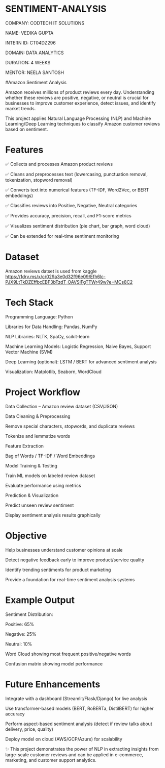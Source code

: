 # SENTIMENT-ANALYSIS
COMPANY: CODTECH IT SOLUTIONS

NAME: VEDIKA GUPTA

INTERN ID: CT04DZ296

DOMAIN: DATA ANALYTICS

DURATION: 4 WEEKS

MENTOR: NEELA SANTOSH

#Amazon Sentiment Analysis

Amazon receives millions of product reviews every day. Understanding whether these reviews are positive, negative, or neutral is crucial for businesses to improve customer experience, detect issues, and identify market trends.

This project applies Natural Language Processing (NLP) and Machine Learning/Deep Learning techniques to classify Amazon customer reviews based on sentiment.

# Features

✅ Collects and processes Amazon product reviews

✅ Cleans and preprocesses text (lowercasing, punctuation removal, tokenization, stopword removal)

✅ Converts text into numerical features (TF-IDF, Word2Vec, or BERT embeddings)

✅ Classifies reviews into Positive, Negative, Neutral categories

✅ Provides accuracy, precision, recall, and F1-score metrics

✅ Visualizes sentiment distribution (pie chart, bar graph, word cloud)

✅ Can be extended for real-time sentiment monitoring

# Dataset
Amazon reviews datset is used from kaggle 
https://1drv.ms/x/c/029a3e0d32f96e09/Efh6lc-PJX9LtTkDZEffbcEBF3bTzdT_OAVSlFgTTWr49w?e=MCs8C2

# Tech Stack

Programming Language: Python

Libraries for Data Handling: Pandas, NumPy

NLP Libraries: NLTK, SpaCy, scikit-learn

Machine Learning Models: Logistic Regression, Naive Bayes, Support Vector Machine (SVM)

Deep Learning (optional): LSTM / BERT for advanced sentiment analysis

Visualization: Matplotlib, Seaborn, WordCloud

# Project Workflow

Data Collection – Amazon review dataset (CSV/JSON)

Data Cleaning & Preprocessing

Remove special characters, stopwords, and duplicate reviews

Tokenize and lemmatize words

Feature Extraction

Bag of Words / TF-IDF / Word Embeddings

Model Training & Testing

Train ML models on labeled review dataset

Evaluate performance using metrics

Prediction & Visualization

Predict unseen review sentiment

Display sentiment analysis results graphically

# Objective

Help businesses understand customer opinions at scale

Detect negative feedback early to improve product/service quality

Identify trending sentiments for product marketing

Provide a foundation for real-time sentiment analysis systems

# Example Output

Sentiment Distribution:

Positive: 65%

Negative: 25%

Neutral: 10%

Word Cloud showing most frequent positive/negative words

Confusion matrix showing model performance

# Future Enhancements

Integrate with a dashboard (Streamlit/Flask/Django) for live analysis

Use transformer-based models (BERT, RoBERTa, DistilBERT) for higher accuracy

Perform aspect-based sentiment analysis (detect if review talks about delivery, price, quality)

Deploy model on cloud (AWS/GCP/Azure) for scalability

✨ This project demonstrates the power of NLP in extracting insights from large-scale customer reviews and can be applied in e-commerce, marketing, and customer support analytics.
